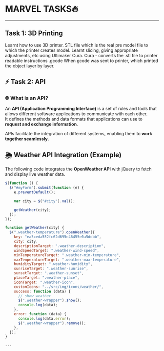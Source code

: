 # **MARVEL TASKS🔥**
------------------------------------------------------
## **Task 1: 3D Printing**

Learnt how to use 3D printer. STL file which is the real pre model file to which the printer creates model. Learnt slicing, giving appropriate adjustments, etc using Ultimaker Cura. Cura - converts the .stl file to printer readable instructions .gcode
When gcode was sent to printer, which printed the object  layer by layer.

## ⚡ Task 2: API

### 🌐 What is an API?
An **API (Application Programming Interface)** is a set of rules and tools that allows different software applications to communicate with each other.  
It defines the methods and data formats that applications can use to **request and exchange information**.  

APIs facilitate the integration of different systems, enabling them to **work together seamlessly**.

## 🌦️ Weather API Integration (Example)

The following code integrates the **OpenWeather API** with jQuery to fetch and display live weather data.

```javascript
$(function () {
  $("#myForm").submit(function (e) {
    e.preventDefault();

    var city = $("#city").val();

    getWeather(city);
  });
});

function getWeather(city) {
  $(".weather-temperature").openWeather({
    key: "ea5ceda552fc62d695e46455e0a5ddbb",
    city: city,
    descriptionTarget: ".weather-description",
    windSpeedTarget: ".weather-wind-speed",
    minTemperatureTarget: ".weather-min-temperature",
    maxTemperatureTarget: ".weather-max-temperature",
    humidityTarget: ".weather-humidity",
    sunriseTarget: ".weather-sunrise",
    sunsetTarget: ".weather-sunset",
    placeTarget: ".weather-place",
    iconTarget: ".weather-icon",
    customIcons: "../src/img/icons/weather/",
    success: function (data) {
      // show weather
      $(".weather-wrapper").show();
      console.log(data);
    },
    error: function (data) {
      console.log(data.error);
      $(".weather-wrapper").remove();
    },
  });
}

---




